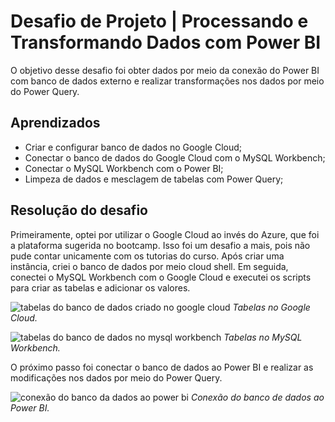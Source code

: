 # Desafio de Projeto | Processando e Transformando Dados com Power BI

O objetivo desse desafio foi obter dados por meio da conexão do Power BI com banco de dados externo e realizar transformações nos dados por meio do Power Query.

## Aprendizados

- Criar e configurar banco de dados no Google Cloud;
- Conectar o banco de dados do Google Cloud com o MySQL Workbench;
- Conectar o MySQL Workbench com o Power BI;
- Limpeza de dados e mesclagem de tabelas com Power Query;

## Resolução do desafio

Primeiramente, optei por utilizar o Google Cloud ao invés do Azure, que foi a plataforma sugerida no bootcamp. Isso foi um desafio a mais, pois não pude contar unicamente com os tutorias do curso. Após criar uma instância, criei o banco de dados por meio cloud shell. Em seguida, conectei o MySQL Workbench com o Google Cloud e executei os scripts para criar as tabelas e adicionar os valores.

![tabelas do banco de dados criado no google cloud](https://github.com/anacarlaaf/santander-bootcamp-2023-dio/blob/main/desafio-final-power-bi/img/print-google-cloud.png)
*Tabelas no Google Cloud.*

![tabelas do banco de dados no mysql workbench](https://github.com/anacarlaaf/santander-bootcamp-2023-dio/blob/main/desafio-final-power-bi/img/print-mysql.png)
*Tabelas no MySQL Workbench.*

O próximo passo foi conectar o banco de dados ao Power BI e realizar as modificações nos dados por meio do Power Query.

![conexão do banco da dados ao power bi](https://github.com/anacarlaaf/santander-bootcamp-2023-dio/blob/main/desafio-final-power-bi/img/print-power%20bi.png)
*Conexão do banco de dados ao Power BI.*

